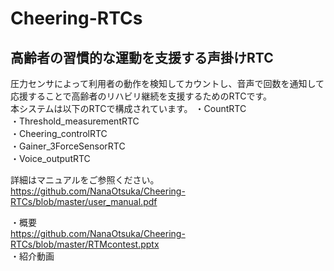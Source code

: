 # Cheering-RTCs
## 高齢者の習慣的な運動を支援する声掛けRTC
圧力センサによって利用者の動作を検知してカウントし、音声で回数を通知して応援することで高齢者のリハビリ継続を支援するためのRTCです。  
本システムは以下のRTCで構成されています。
・CountRTC  
・Threshold_measurementRTC  
・Cheering_controlRTC  
・Gainer_3ForceSensorRTC  
・Voice_outputRTC  

詳細はマニュアルをご参照ください。  
https://github.com/NanaOtsuka/Cheering-RTCs/blob/master/user_manual.pdf  

・概要  
https://github.com/NanaOtsuka/Cheering-RTCs/blob/master/RTMcontest.pptx  
・紹介動画  
  
